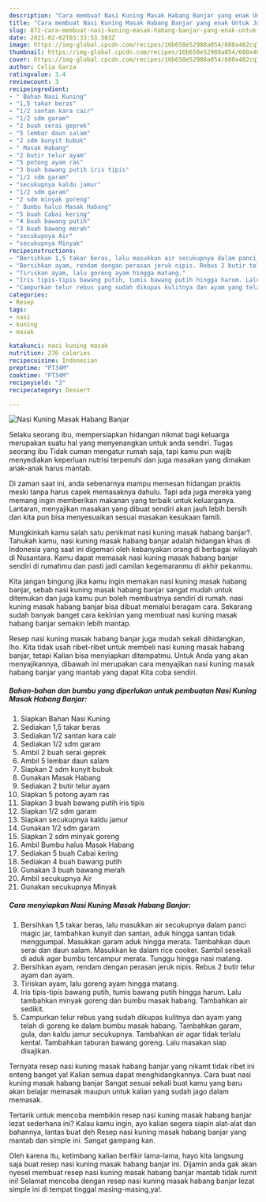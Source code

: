 ```yaml
---
description: "Cara membuat Nasi Kuning Masak Habang Banjar yang enak Untuk Jualan"
title: "Cara membuat Nasi Kuning Masak Habang Banjar yang enak Untuk Jualan"
slug: 872-cara-membuat-nasi-kuning-masak-habang-banjar-yang-enak-untuk-jualan
date: 2021-02-02T03:33:53.503Z
image: https://img-global.cpcdn.com/recipes/16b658e52988a054/680x482cq70/nasi-kuning-masak-habang-banjar-foto-resep-utama.jpg
thumbnail: https://img-global.cpcdn.com/recipes/16b658e52988a054/680x482cq70/nasi-kuning-masak-habang-banjar-foto-resep-utama.jpg
cover: https://img-global.cpcdn.com/recipes/16b658e52988a054/680x482cq70/nasi-kuning-masak-habang-banjar-foto-resep-utama.jpg
author: Celia Garza
ratingvalue: 3.4
reviewcount: 3
recipeingredient:
- " Bahan Nasi Kuning"
- "1,5 takar beras"
- "1/2 santan kara cair"
- "1/2 sdm garam"
- "2 buah serai geprek"
- "5 lembar daun salam"
- "2 sdm kunyit bubuk"
- " Masak Habang"
- "2 butir telur ayam"
- "5 potong ayam ras"
- "3 buah bawang putih iris tipis"
- "1/2 sdm garam"
- "secukupnya kaldu jamur"
- "1/2 sdm garam"
- "2 sdm minyak goreng"
- " Bumbu halus Masak Habang"
- "5 buah Cabai kering"
- "4 buah bawang putih"
- "3 buah bawang merah"
- "secukupnya Air"
- "secukupnya Minyak"
recipeinstructions:
- "Bersihkan 1,5 takar beras, lalu masukkan air secukupnya dalam panci magic jar, tambahkan kunyit dan santan, aduk hingga santan tidak menggumpal. Masukkan garam aduk hingga merata. Tambahkan daun serai dan daun salam. Masukkan ke dalam rice cooker. Sambil sesekali di aduk agar bumbu tercampur merata. Tunggu hingga nasi matang."
- "Bersihkan ayam, rendam dengan perasan jeruk nipis. Rebus 2 butir telur ayam dan ayam."
- "Tiriskan ayam, lalu goreng ayam hingga matang."
- "Iris tipis-tipis bawang putih, tumis bawang putih hingga harum. Lalu tambahkan minyak goreng dan bumbu masak habang. Tambahkan air sedikit."
- "Campurkan telur rebus yang sudah dikupas kulitnya dan ayam yang telah di goreng ke dalam bumbu masak habang. Tambahkan garam, gula, dan kaldu jamur secukupnya. Tambahkan air agar tidak terlalu kental. Tambahkan taburan bawang goreng. Lalu masakan siap disajikan."
categories:
- Resep
tags:
- nasi
- kuning
- masak

katakunci: nasi kuning masak 
nutrition: 276 calories
recipecuisine: Indonesian
preptime: "PT34M"
cooktime: "PT34M"
recipeyield: "3"
recipecategory: Dessert

---
```



![Nasi Kuning Masak Habang Banjar](https://img-global.cpcdn.com/recipes/16b658e52988a054/680x482cq70/nasi-kuning-masak-habang-banjar-foto-resep-utama.jpg)

Selaku seorang ibu, mempersiapkan hidangan nikmat bagi keluarga merupakan suatu hal yang menyenangkan untuk anda sendiri. Tugas seorang ibu Tidak cuman mengatur rumah saja, tapi kamu pun wajib menyediakan keperluan nutrisi terpenuhi dan juga masakan yang dimakan anak-anak harus mantab.

Di zaman  saat ini, anda sebenarnya mampu memesan hidangan praktis meski tanpa harus capek memasaknya dahulu. Tapi ada juga mereka yang memang ingin memberikan makanan yang terbaik untuk keluarganya. Lantaran, menyajikan masakan yang dibuat sendiri akan jauh lebih bersih dan kita pun bisa menyesuaikan sesuai masakan kesukaan famili. 



Mungkinkah kamu salah satu penikmat nasi kuning masak habang banjar?. Tahukah kamu, nasi kuning masak habang banjar adalah hidangan khas di Indonesia yang saat ini digemari oleh kebanyakan orang di berbagai wilayah di Nusantara. Kamu dapat memasak nasi kuning masak habang banjar sendiri di rumahmu dan pasti jadi camilan kegemaranmu di akhir pekanmu.

Kita jangan bingung jika kamu ingin memakan nasi kuning masak habang banjar, sebab nasi kuning masak habang banjar sangat mudah untuk ditemukan dan juga kamu pun boleh membuatnya sendiri di rumah. nasi kuning masak habang banjar bisa dibuat memalui beragam cara. Sekarang sudah banyak banget cara kekinian yang membuat nasi kuning masak habang banjar semakin lebih mantap.

Resep nasi kuning masak habang banjar juga mudah sekali dihidangkan, lho. Kita tidak usah ribet-ribet untuk membeli nasi kuning masak habang banjar, tetapi Kalian bisa menyiapkan ditempatmu. Untuk Anda yang akan menyajikannya, dibawah ini merupakan cara menyajikan nasi kuning masak habang banjar yang mantab yang dapat Kita coba sendiri.

<!--inarticleads1-->

##### Bahan-bahan dan bumbu yang diperlukan untuk pembuatan Nasi Kuning Masak Habang Banjar:

1. Siapkan  Bahan Nasi Kuning
1. Sediakan 1,5 takar beras
1. Sediakan 1/2 santan kara cair
1. Sediakan 1/2 sdm garam
1. Ambil 2 buah serai geprek
1. Ambil 5 lembar daun salam
1. Siapkan 2 sdm kunyit bubuk
1. Gunakan  Masak Habang
1. Sediakan 2 butir telur ayam
1. Siapkan 5 potong ayam ras
1. Siapkan 3 buah bawang putih iris tipis
1. Siapkan 1/2 sdm garam
1. Siapkan secukupnya kaldu jamur
1. Gunakan 1/2 sdm garam
1. Siapkan 2 sdm minyak goreng
1. Ambil  Bumbu halus Masak Habang
1. Sediakan 5 buah Cabai kering
1. Sediakan 4 buah bawang putih
1. Gunakan 3 buah bawang merah
1. Ambil secukupnya Air
1. Gunakan secukupnya Minyak




<!--inarticleads2-->

##### Cara menyiapkan Nasi Kuning Masak Habang Banjar:

1. Bersihkan 1,5 takar beras, lalu masukkan air secukupnya dalam panci magic jar, tambahkan kunyit dan santan, aduk hingga santan tidak menggumpal. Masukkan garam aduk hingga merata. Tambahkan daun serai dan daun salam. Masukkan ke dalam rice cooker. Sambil sesekali di aduk agar bumbu tercampur merata. Tunggu hingga nasi matang.
1. Bersihkan ayam, rendam dengan perasan jeruk nipis. Rebus 2 butir telur ayam dan ayam.
1. Tiriskan ayam, lalu goreng ayam hingga matang.
1. Iris tipis-tipis bawang putih, tumis bawang putih hingga harum. Lalu tambahkan minyak goreng dan bumbu masak habang. Tambahkan air sedikit.
1. Campurkan telur rebus yang sudah dikupas kulitnya dan ayam yang telah di goreng ke dalam bumbu masak habang. Tambahkan garam, gula, dan kaldu jamur secukupnya. Tambahkan air agar tidak terlalu kental. Tambahkan taburan bawang goreng. Lalu masakan siap disajikan.




Ternyata resep nasi kuning masak habang banjar yang nikamt tidak ribet ini enteng banget ya! Kalian semua dapat menghidangkannya. Cara buat nasi kuning masak habang banjar Sangat sesuai sekali buat kamu yang baru akan belajar memasak maupun untuk kalian yang sudah jago dalam memasak.

Tertarik untuk mencoba membikin resep nasi kuning masak habang banjar lezat sederhana ini? Kalau kamu ingin, ayo kalian segera siapin alat-alat dan bahannya, lantas buat deh Resep nasi kuning masak habang banjar yang mantab dan simple ini. Sangat gampang kan. 

Oleh karena itu, ketimbang kalian berfikir lama-lama, hayo kita langsung saja buat resep nasi kuning masak habang banjar ini. Dijamin anda gak akan nyesel membuat resep nasi kuning masak habang banjar mantab tidak rumit ini! Selamat mencoba dengan resep nasi kuning masak habang banjar lezat simple ini di tempat tinggal masing-masing,ya!.

